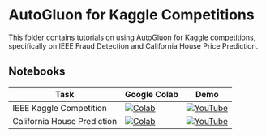 # AutoGluon for Kaggle Competitions

This folder contains tutorials on using AutoGluon for Kaggle competitions, specifically on IEEE Fraud Detection and California House Price Prediction.

## Notebooks
   
| Task                           | Google Colab  | Demo |
|---------------------------------|---------------|-----------------|
| IEEE Kaggle Competition           | [![Colab](https://colab.research.google.com/assets/colab-badge.svg)](https://colab.research.google.com/github/pruthvik-sheth/CMPE-255-Data-Mining/blob/main/Assignments/LOW-CODE-AUTOML-AUTOGLUON/A_AutoGluon_for_Kaggle_Competitions/A_1_IEEE_Kaggle_Competition.ipynb) | [![YouTube](https://img.shields.io/badge/YouTube-Video-red)](https://youtu.be/f_2t19Nfmuc) |
| California House Prediction       | [![Colab](https://colab.research.google.com/assets/colab-badge.svg)](https://colab.research.google.com/github/pruthvik-sheth/CMPE-255-Data-Mining/blob/main/Assignments/LOW-CODE-AUTOML-AUTOGLUON/A_AutoGluon_for_Kaggle_Competitions/A_2_California_House_Prediction.ipynb)  | [![YouTube](https://img.shields.io/badge/YouTube-Video-red)](https://youtu.be/bYkuz4L079s) |